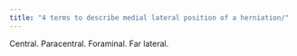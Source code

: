 ```yaml
---
title: "4 terms to describe medial lateral position of a herniation/"
---
```

Central. Paracentral. Foraminal. Far lateral.

